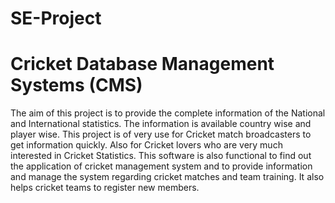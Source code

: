 # SE-Project
# Cricket Database Management Systems (CMS) 
The aim of this project is to provide the complete information of the National and International statistics. 
The information is available country wise and player wise.
This project is of very use for Cricket match broadcasters to get information quickly. Also for Cricket lovers who are very much interested in Cricket Statistics.
This software is also functional to find out the application of cricket management system and to provide information and manage the system regarding cricket matches and team training. It also helps cricket teams to register new members.  
